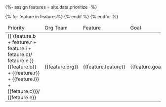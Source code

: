 {%- assign features = site.data.prioritize -%}
<table>
    <thead>
        <td>Priority</td>
        <td>Org Team</td>
        <td>Feature</td>
        <td>Goal</td>
        <td>Deadline</td>
    </thead>
    <tbody>
        {% for feature in features%}
            <tr>
                <td>{{ (feature.b + feature.r + feature.i + fetaure.c)/ fetaure.e }}<br/>{{feature.b}} + {{feature.r}} + {{feature.i}} + {{fetaure.c)}}/ {{fetaure.e}}</td>
                <td>
                    {{feature.org}}
                </td>
                <td>
                    {{feature.feature}}
                </td>
                <td>
                    {{feature.goal}}
                </td>
                <td>
                    {{feature.deadline}}
                </td>
            </tr>
            {% endif %}
        {% endfor %}
    </tbody>
</table>

